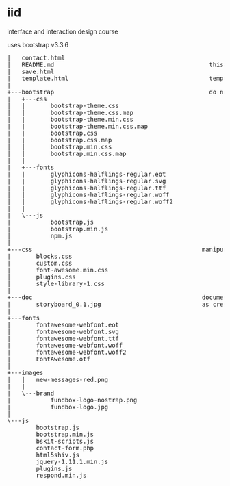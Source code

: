 # iid
interface and interaction design course

uses bootstrap v3.3.6

<pre>
|   contact.html
|   README.md                                           this file
|   save.html
|   template.html                                       template for your html files  
|
+---bootstrap                                           do not touch bootstrap files
|   +---css
|   |       bootstrap-theme.css
|   |       bootstrap-theme.css.map
|   |       bootstrap-theme.min.css
|   |       bootstrap-theme.min.css.map
|   |       bootstrap.css
|   |       bootstrap.css.map
|   |       bootstrap.min.css
|   |       bootstrap.min.css.map
|   |
|   +---fonts
|   |       glyphicons-halflings-regular.eot
|   |       glyphicons-halflings-regular.svg
|   |       glyphicons-halflings-regular.ttf
|   |       glyphicons-halflings-regular.woff
|   |       glyphicons-halflings-regular.woff2
|   |
|   \---js
|           bootstrap.js
|           bootstrap.min.js
|           npm.js
|
+---css                                               manipulate styles here (do not touch bootstrap styles)
|       blocks.css
|       custom.css
|       font-awesome.min.css
|       plugins.css
|       style-library-1.css
|
+---doc                                               documentation
|       storyboard_0.1.jpg                            as created on 09.12.2015
|
+---fonts
|       fontawesome-webfont.eot
|       fontawesome-webfont.svg
|       fontawesome-webfont.ttf
|       fontawesome-webfont.woff
|       fontawesome-webfont.woff2
|       FontAwesome.otf
|
+---images
|   |   new-messages-red.png
|   |
|   \---brand
|           fundbox-logo-nostrap.png
|           fundbox-logo.jpg
|
\---js
        bootstrap.js
        bootstrap.min.js
        bskit-scripts.js
        contact-form.php
        html5shiv.js
        jquery-1.11.1.min.js
        plugins.js
        respond.min.js